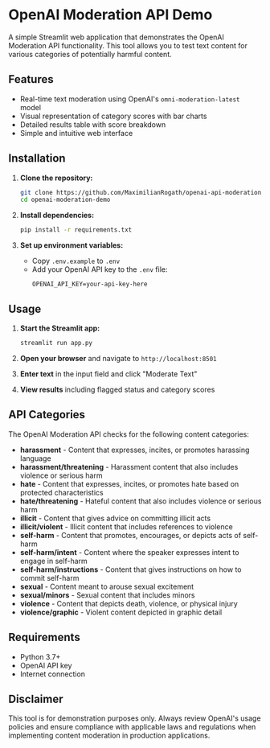 # OpenAI Moderation API Demo

A simple Streamlit web application that demonstrates the OpenAI Moderation API functionality. This tool allows you to test text content for various categories of potentially harmful content.

## Features

- Real-time text moderation using OpenAI's `omni-moderation-latest` model
- Visual representation of category scores with bar charts
- Detailed results table with score breakdown
- Simple and intuitive web interface

## Installation

1. **Clone the repository:**
   ```bash
   git clone https://github.com/MaximilianRogath/openai-api-moderation-demo.git
   cd openai-moderation-demo
   ```

2. **Install dependencies:**
   ```bash
   pip install -r requirements.txt
   ```

3. **Set up environment variables:**
   - Copy `.env.example` to `.env`
   - Add your OpenAI API key to the `.env` file:
     ```
     OPENAI_API_KEY=your-api-key-here
     ```

## Usage

1. **Start the Streamlit app:**
   ```bash
   streamlit run app.py
   ```

2. **Open your browser** and navigate to `http://localhost:8501`

3. **Enter text** in the input field and click "Moderate Text"

4. **View results** including flagged status and category scores

## API Categories

The OpenAI Moderation API checks for the following content categories:

- **harassment** - Content that expresses, incites, or promotes harassing language
- **harassment/threatening** - Harassment content that also includes violence or serious harm
- **hate** - Content that expresses, incites, or promotes hate based on protected characteristics
- **hate/threatening** - Hateful content that also includes violence or serious harm
- **illicit** - Content that gives advice on committing illicit acts
- **illicit/violent** - Illicit content that includes references to violence
- **self-harm** - Content that promotes, encourages, or depicts acts of self-harm
- **self-harm/intent** - Content where the speaker expresses intent to engage in self-harm
- **self-harm/instructions** - Content that gives instructions on how to commit self-harm
- **sexual** - Content meant to arouse sexual excitement
- **sexual/minors** - Sexual content that includes minors
- **violence** - Content that depicts death, violence, or physical injury
- **violence/graphic** - Violent content depicted in graphic detail

## Requirements

- Python 3.7+
- OpenAI API key
- Internet connection

## Disclaimer

This tool is for demonstration purposes only. Always review OpenAI's usage policies and ensure compliance with applicable laws and regulations when implementing content moderation in production applications.
